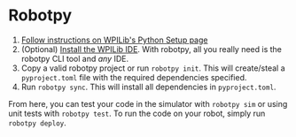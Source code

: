 # Robotpy

1. [Follow instructions on WPILib's Python Setup page](https://docs.wpilib.org/en/stable/docs/zero-to-robot/step-2/python-setup.html)
2. (Optional) [Install the WPILib IDE](https://docs.wpilib.org/en/stable/docs/zero-to-robot/step-2/wpilib-setup.html). With robotpy, all you really need is the robotpy CLI tool and _any_ IDE.
3. Copy a valid robotpy project or run `robotpy init`. This will create/steal a `pyproject.toml` file with the required dependencies specified.
4. Run `robotpy sync`. This will install all dependencies in `pyproject.toml`.

From here, you can test your code in the simulator with `robotpy sim` or using unit tests with `robotpy test`. To run the code on your robot, simply run `robotpy deploy`.
